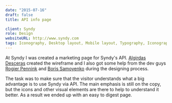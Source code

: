 ```yaml
---
date: "2015-07-16"
draft: false
title: API info page

client: Syndy
role: Design
websiteURL: http://www.syndy.com
tags: Iconography, Desktop layout, Mobile layout, Typography, Iconography, Photoshop
---
```


At Syndy I was created a marketing page for Syndy's API. [Algirdas
Desceras][Algis] created the wireframe and I also got some help from the dev
guys [Rogier Pennink][Rogier] and [Boris Samoyenko][Boris] during the designing
process.

The task was to make sure that the visitor understands what a big advantage is
to use Syndy via API. The main emphasis is still on the copy, but the icons and
other visual elements are there to help to understand it better. As a result we
ended up with an easy to digest page.

[Khalid]: http://khalidl.nl
[Algis]: https://nl.linkedin.com/in/algirdas-desceras-760ba525
[Rogier]: https://nl.linkedin.com/in/rogier-pennink-05684b41
[Boris]: https://nl.linkedin.com/in/borissamoylenko
